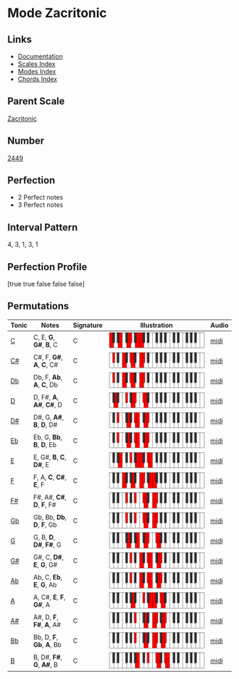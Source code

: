 # Mode Zacritonic

## Links

- [Documentation](index.md)
- [Scales Index](Scales.md)
- [Modes Index](Modes.md)
- [Chords Index](Chords.md)

## Parent Scale

[Zacritonic](ScaleZacritonic.md)

## Number

[2449](https://ianring.com/musictheory/scales/2449)

## Perfection

- 2 Perfect notes
- 3 Perfect notes

## Interval Pattern

4, 3, 1, 3, 1

## Perfection Profile

[true true false false false]

## Permutations

| Tonic | Notes | Signature | Illustration | Audio |
|-------|-------|-----------|--------------|-------|
| [C](ModeCNaturalZacritonic.md) | C, E, **G**, **G#**, **B**, C | C | ![CNaturalZacritonic](ModeCNaturalZacritonic.png) | [midi](https://github.com/edipermadi/music/blob/main/docs/ModeCNaturalZacritonic.mid?raw=true) |
| [C#](ModeCSharpZacritonic.md) | C#, F, **G#**, **A**, **C**, C# | C | ![CSharpZacritonic](ModeCSharpZacritonic.png) | [midi](https://github.com/edipermadi/music/blob/main/docs/ModeCSharpZacritonic.mid?raw=true) |
| [Db](ModeDFlatZacritonic.md) | Db, F, **Ab**, **A**, **C**, Db | C | ![DFlatZacritonic](ModeDFlatZacritonic.png) | [midi](https://github.com/edipermadi/music/blob/main/docs/ModeDFlatZacritonic.mid?raw=true) |
| [D](ModeDNaturalZacritonic.md) | D, F#, **A**, **A#**, **C#**, D | C | ![DNaturalZacritonic](ModeDNaturalZacritonic.png) | [midi](https://github.com/edipermadi/music/blob/main/docs/ModeDNaturalZacritonic.mid?raw=true) |
| [D#](ModeDSharpZacritonic.md) | D#, G, **A#**, **B**, **D**, D# | C | ![DSharpZacritonic](ModeDSharpZacritonic.png) | [midi](https://github.com/edipermadi/music/blob/main/docs/ModeDSharpZacritonic.mid?raw=true) |
| [Eb](ModeEFlatZacritonic.md) | Eb, G, **Bb**, **B**, **D**, Eb | C | ![EFlatZacritonic](ModeEFlatZacritonic.png) | [midi](https://github.com/edipermadi/music/blob/main/docs/ModeEFlatZacritonic.mid?raw=true) |
| [E](ModeENaturalZacritonic.md) | E, G#, **B**, **C**, **D#**, E | C | ![ENaturalZacritonic](ModeENaturalZacritonic.png) | [midi](https://github.com/edipermadi/music/blob/main/docs/ModeENaturalZacritonic.mid?raw=true) |
| [F](ModeFNaturalZacritonic.md) | F, A, **C**, **C#**, **E**, F | C | ![FNaturalZacritonic](ModeFNaturalZacritonic.png) | [midi](https://github.com/edipermadi/music/blob/main/docs/ModeFNaturalZacritonic.mid?raw=true) |
| [F#](ModeFSharpZacritonic.md) | F#, A#, **C#**, **D**, **F**, F# | C | ![FSharpZacritonic](ModeFSharpZacritonic.png) | [midi](https://github.com/edipermadi/music/blob/main/docs/ModeFSharpZacritonic.mid?raw=true) |
| [Gb](ModeGFlatZacritonic.md) | Gb, Bb, **Db**, **D**, **F**, Gb | C | ![GFlatZacritonic](ModeGFlatZacritonic.png) | [midi](https://github.com/edipermadi/music/blob/main/docs/ModeGFlatZacritonic.mid?raw=true) |
| [G](ModeGNaturalZacritonic.md) | G, B, **D**, **D#**, **F#**, G | C | ![GNaturalZacritonic](ModeGNaturalZacritonic.png) | [midi](https://github.com/edipermadi/music/blob/main/docs/ModeGNaturalZacritonic.mid?raw=true) |
| [G#](ModeGSharpZacritonic.md) | G#, C, **D#**, **E**, **G**, G# | C | ![GSharpZacritonic](ModeGSharpZacritonic.png) | [midi](https://github.com/edipermadi/music/blob/main/docs/ModeGSharpZacritonic.mid?raw=true) |
| [Ab](ModeAFlatZacritonic.md) | Ab, C, **Eb**, **E**, **G**, Ab | C | ![AFlatZacritonic](ModeAFlatZacritonic.png) | [midi](https://github.com/edipermadi/music/blob/main/docs/ModeAFlatZacritonic.mid?raw=true) |
| [A](ModeANaturalZacritonic.md) | A, C#, **E**, **F**, **G#**, A | C | ![ANaturalZacritonic](ModeANaturalZacritonic.png) | [midi](https://github.com/edipermadi/music/blob/main/docs/ModeANaturalZacritonic.mid?raw=true) |
| [A#](ModeASharpZacritonic.md) | A#, D, **F**, **F#**, **A**, A# | C | ![ASharpZacritonic](ModeASharpZacritonic.png) | [midi](https://github.com/edipermadi/music/blob/main/docs/ModeASharpZacritonic.mid?raw=true) |
| [Bb](ModeBFlatZacritonic.md) | Bb, D, **F**, **Gb**, **A**, Bb | C | ![BFlatZacritonic](ModeBFlatZacritonic.png) | [midi](https://github.com/edipermadi/music/blob/main/docs/ModeBFlatZacritonic.mid?raw=true) |
| [B](ModeBNaturalZacritonic.md) | B, D#, **F#**, **G**, **A#**, B | C | ![BNaturalZacritonic](ModeBNaturalZacritonic.png) | [midi](https://github.com/edipermadi/music/blob/main/docs/ModeBNaturalZacritonic.mid?raw=true) |

